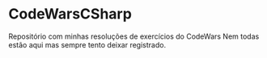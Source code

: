 # CodeWarsCSharp
Repositório com minhas resoluções de exercícios do CodeWars
Nem todas estão aqui mas sempre tento deixar registrado.
